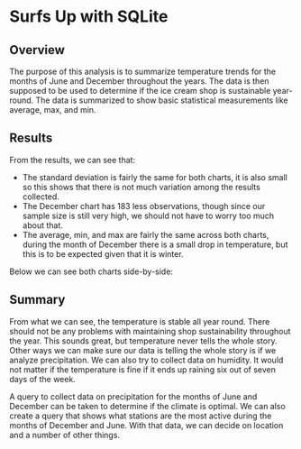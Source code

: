 # Surfs Up with SQLite
## Overview
The purpose of this analysis is to summarize temperature trends for the months of June and December throughout the years. The data is then supposed to be used to determine if the ice cream shop is sustainable year-round. The data is summarized to show basic statistical measurements like average, max, and min.
## Results
From the results, we can see that:

* The standard deviation is fairly the same for both charts, it is also small so this shows that there is not much variation among the results collected.
* The December chart has 183 less observations, though since our sample size is still very high, we should not have to worry too much about that.
* The average, min, and max are fairly the same across both charts, during the month of December there is a small drop in temperature, but this is to be expected given that it is winter.

Below we can see both charts side-by-side:



## Summary
From what we can see, the temperature is stable all year round. There should not be any problems with maintaining shop sustainability throughout the year. This sounds great, but temperature never tells the whole story. Other ways we can make sure our data is telling the whole story is if we analyze precipitation. We can also try to collect data on humidity. It would not matter if the temperature is fine if it ends up raining six out of seven days of the week.

A query to collect data on precipitation for the months of June and December can be taken to determine if the climate is optimal. We can also create a query that shows what stations are the most active during the months of December and June. With that data, we can decide on location and a number of other things.
